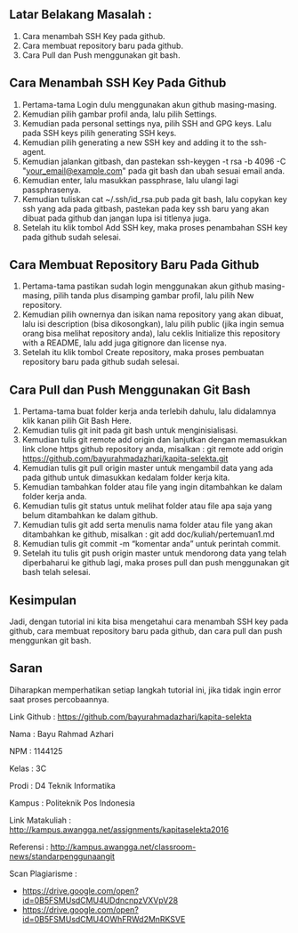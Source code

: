 ## Latar Belakang Masalah :
1. Cara menambah SSH Key pada github.
2. Cara membuat repository baru pada github.
3. Cara Pull dan Push menggunakan git bash.

## Cara Menambah SSH Key Pada Github
1. Pertama-tama Login dulu menggunakan akun github masing-masing.
2. Kemudian pilih gambar profil anda, lalu pilih Settings.
3. Kemudian pada personal settings nya, pilih SSH and GPG keys. Lalu pada SSH keys pilih generating SSH keys.
4. Kemudian pilih generating a new SSH key and adding it to the ssh-agent.
5. Kemudian jalankan gitbash, dan pastekan ssh-keygen -t rsa -b 4096 -C "your_email@example.com" pada git bash dan ubah sesuai email anda.
6. Kemudian enter, lalu masukkan passphrase, lalu ulangi lagi passphrasenya.
7. Kemudian tuliskan cat ~/.ssh/id_rsa.pub pada git bash, lalu copykan key ssh yang ada pada gitbash, pastekan pada key ssh baru yang akan dibuat pada github dan jangan lupa isi titlenya juga.
8. Setelah itu klik tombol Add SSH key, maka proses penambahan SSH key pada github sudah selesai.

## Cara Membuat Repository Baru Pada Github
1. Pertama-tama pastikan sudah login menggunakan akun github masing-masing, pilih tanda plus disamping gambar profil, lalu pilih New repository.
2. Kemudian pilih ownernya dan isikan nama repository yang akan dibuat, lalu isi description (bisa dikosongkan), lalu pilih public (jika ingin semua orang bisa melihat repository anda), lalu ceklis Initialize this repository with a README, lalu add juga gitignore dan license nya.
3. Setelah itu klik tombol Create repository, maka proses pembuatan repository baru pada github sudah selesai.

## Cara Pull dan Push Menggunakan Git Bash
1. Pertama-tama buat folder kerja anda terlebih dahulu, lalu didalamnya klik kanan pilih Git Bash Here.
2. Kemudian tulis git init pada git bash untuk menginisialisasi.
3. Kemudian tulis git remote add origin dan lanjutkan dengan memasukkan link clone https github repository anda, misalkan : git remote add origin https://github.com/bayurahmadazhari/kapita-selekta.git
4. Kemudian tulis git pull origin master untuk mengambil data yang ada pada github untuk dimasukkan kedalam folder kerja kita.
5. Kemudian tambahkan folder atau file yang ingin ditambahkan ke dalam folder kerja anda.
6. Kemudian tulis git status untuk melihat folder atau file apa saja yang belum ditambahkan ke dalam github.
7. Kemudian tulis git add serta menulis nama folder atau file yang akan ditambahkan ke github, misalkan : git add doc/kuliah/pertemuan1.md
8. Kemudian tulis git commit -m “komentar anda” untuk perintah commit.
9. Setelah itu tulis git push origin master untuk mendorong data yang telah diperbaharui ke github lagi, maka proses pull dan push menggunakan git bash telah selesai.

## Kesimpulan
Jadi, dengan tutorial ini kita bisa mengetahui cara menambah SSH key pada github, cara membuat repository baru pada github, dan cara pull dan push menggunkan git bash.

## Saran
Diharapkan memperhatikan setiap langkah tutorial ini, jika tidak ingin error saat proses percobaannya.

Link Github : https://github.com/bayurahmadazhari/kapita-selekta

Nama : Bayu Rahmad Azhari

NPM : 1144125

Kelas : 3C

Prodi : D4 Teknik Informatika

Kampus : Politeknik Pos Indonesia

Link Matakuliah : http://kampus.awangga.net/assignments/kapitaselekta2016

Referensi : http://kampus.awangga.net/classroom-news/standarpenggunaangit

Scan Plagiarisme :
* https://drive.google.com/open?id=0B5FSMUsdCMU4UDdncnpzVXVpV28
* https://drive.google.com/open?id=0B5FSMUsdCMU4OWhFRWd2MnRKSVE
